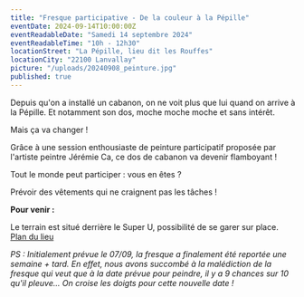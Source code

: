 ```yaml
---
title: "Fresque participative - De la couleur à la Pépille"
eventDate: 2024-09-14T10:00:00Z
eventReadableDate: "Samedi 14 septembre 2024"
eventReadableTime: "10h - 12h30"
locationStreet: "La Pépille, lieu dit les Rouffes"
locationCity: "22100 Lanvallay"
picture: "/uploads/20240908_peinture.jpg"
published: true
---
```




Depuis qu'on a installé un cabanon, on ne voit plus que lui quand on arrive à la Pépille. Et notamment son dos, moche moche moche et sans intérêt. 

Mais ça va changer ! 

<!--more-->

Grâce à une session enthousiaste de peinture participatif proposée par l'artiste peintre Jérémie Ca, ce dos de cabanon va devenir flamboyant !

Tout le monde peut participer : vous en êtes ?

Prévoir des vêtements qui ne craignent pas les tâches !

**Pour venir :**

Le terrain est situé derrière le Super U, possibilité de se garer sur place.
[Plan du lieu](https://www.openstreetmap.org/#map=17/48.44885/-2.01522&layers=N)


*PS : Initialement prévue le 07/09, la fresque a finalement été reportée une semaine + tard. En effet, nous avons succombé à la malédiction de la fresque qui veut que à la date prévue pour peindre, il y a 9 chances sur 10 qu'il pleuve... On croise les doigts pour cette nouvelle date !*